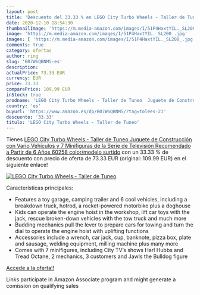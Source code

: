 ```yaml
---
layout: post
title: 'Descuento del 33.33 % en LEGO City Turbo Wheels - Taller de Tuneo'
date: 2020-12-10 18:54:30
thumbnailImage: 'https://m.media-amazon.com/images/I/51P4HaxtYIL._SL200_.jpg'
image: 'https://m.media-amazon.com/images/I/51P4HaxtYIL._SL200_.jpg'
images: [ 'https://m.media-amazon.com/images/I/51P4HaxtYIL._SL200_.jpg' ]
comments: true
category: ofertas
author: ring
slug: 'B07W6QBNM5-es'
description:
actualPrice: 73.33 EUR
currency: EUR
price: 73.33
comparePrice: 109.99 EUR
inStock: true
prodname: 'LEGO City Turbo Wheels - Taller de Tuneo  Juguete de Construcción con Vario Vehículos y 7 Minifiguras de la Serie de Televisión  Recomendado a Partir de 6 Años  60258    color/modelo surtido'
country: 'es'
buyurl: 'https://www.amazon.es/dp/B07W6QBNM5/?tag=tolees-21'
descuento: '33.33'
titulo: 'LEGO City Turbo Wheels - Taller de Tuneo'
---
```


Tienes [LEGO City Turbo Wheels - Taller de Tuneo  Juguete de Construcción con Vario Vehículos y 7 Minifiguras de la Serie de Televisión  Recomendado a Partir de 6 Años  60258    color/modelo surtido](https://www.amazon.es/dp/B07W6QBNM5/?tag=tolees-21) con un 33.33 % de descuento con precio de oferta de 73.33 EUR (original: 109.99 EUR) en el siguiente enlace!

[![LEGO City Turbo Wheels - Taller de Tuneo](https://m.media-amazon.com/images/I/51P4HaxtYIL._SL200_.jpg)](https://www.amazon.es/dp/B07W6QBNM5/?tag=tolees-21)

Características principales:

- Features a toy garage, camping trailer and 6 cool vehicles, including a breakdown truck, hotrod, a rocket-powered motorbike plus a doghouse
- Kids can operate the engine hoist in the workshop, lift car toys with the jack, rescue broken-down vehicles with the tow truck and much more
- Budding mechanics pull the lever to prepare cars for towing and turn the dial to operate the engine hoist with uplifting functions
- Accessories include a wrench, car jack, cup, banknote, pizza box, plate and sausage, welding equipment, milling machine plus many more
- Comes with 7 minifigures, including City TV’s shows Harl Hubbs and Tread Octane, 2 mechanics, 3 customers and Jawls the Bulldog figure

[Accede a la oferta!!](https://www.amazon.es/dp/B07W6QBNM5/?tag=tolees-21)

Links participate in Amazon Associate program and might generate a comission on qualifying sales


